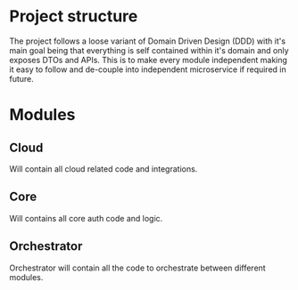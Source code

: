 # Project structure
The project follows a loose variant of Domain Driven Design (DDD) with it's main goal being that everything is self contained within it's domain and only exposes DTOs and APIs. This is to make every module independent making it easy to follow and de-couple into independent microservice if required in future.
# Modules
## Cloud
Will contain all cloud related code and integrations.
## Core
Will contains all core auth code and logic.
## Orchestrator
Orchestrator will contain all the code to orchestrate between different modules.